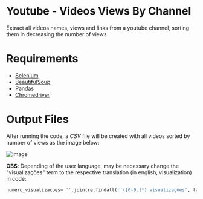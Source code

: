 # Youtube - Videos Views By Channel
Extract all videos names, views and links from a youtube channel, sorting them in decreasing the number of views

# Requirements
* [Selenium](https://selenium-python.readthedocs.io/)
* [BeautifulSoup](https://www.crummy.com/software/BeautifulSoup/bs4/doc/)
* [Pandas](https://pandas.pydata.org/)
* [Chromedriver](https://chromedriver.chromium.org/downloads)

# Output Files
After running the code, a *CSV* file will be created with all videos sorted by number of views as the image below:

![image](https://user-images.githubusercontent.com/56649205/75836147-ace39280-5d9f-11ea-9bd2-64b3da4a3a5b.png)

**OBS**: Depending of the user language, may be necessary change the "visualizações" term to the respective translation (in english, visualization) in code:
```Python
numero_visualizacoes= ''.join(re.findall(r'([0-9.]*) visualizações', label))
```

